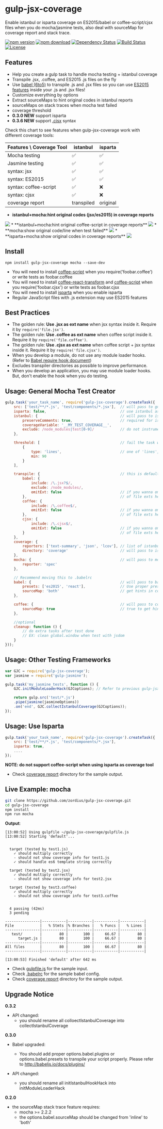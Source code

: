 gulp-jsx-coverage
=================

Enable istanbul or isparta coverage on ES2015/babel or coffee-script/cjsx files when you do mocha/jasmine tests, also deal with sourceMap for coverage report and stack trace.

[![npm version](https://img.shields.io/npm/v/gulp-jsx-coverage.svg)](https://www.npmjs.org/package/gulp-jsx-coverage) [![npm download](https://img.shields.io/npm/dm/gulp-jsx-coverage.svg)](https://www.npmjs.org/package/gulp-jsx-coverage) [![Dependency Status](https://david-dm.org/zordius/gulp-jsx-coverage.svg)](https://david-dm.org/zordius/gulp-jsx-coverage) [![Build Status](https://travis-ci.org/zordius/gulp-jsx-coverage.svg?branch=master)](https://travis-ci.org/zordius/gulp-jsx-coverage) [![License](https://img.shields.io/badge/license-MIT-green.svg)](LICENSE.txt)

Features
--------

* Help you create a gulp task to handle mocha testing + istanbul coverage
* Transpile .jsx, .coffee, and ES2015 .js files on the fly
* Use <a href="https://github.com/babel/babel">babel (6to5)</a> to transpile .js and .jsx files so you can use <a href="http://babeljs.io/docs/learn-es2015/">ES2015 features</a> inside your .js and .jsx files!
* Customize everything by options
* Extract sourceMaps to hint original codes in istanbul reports
* sourceMaps on stack traces when mocha test failed
* coverage threshold
* **0.3.0 NEW** support isparta
* **0.3.6 NEW** support <a href="https://github.com/jsdf/coffee-react">.cjsx</a> syntax

Check this chart to see features when gulp-jsx-coverage work with different coverage tools:

| Features \ Coverage Tool | istanbul   | isparta  |
| -------------------------|------------|----------|
| Mocha testing            | ✅          | ✅        |
| Jasmine testing          | ✅          | ✅        |
| syntax: jsx              | ✅          | ✅        |
| syntax: ES2015           | ✅          | ✅        |
| syntax: coffee-script    | ✅          | ❌        |
| syntax: cjsx             | ✅          | ❌        |
| coverage report          | transpiled | original |

* **istanbul+mocha:hint original codes (jsx/es2015) in coverage reports**
<img src="demo1.png" />
* **istanbul+mocha:hint original coffee-script in coverage reports**
<img src="demo2.png" />
* **mocha:show original code/line when test failed**
<img src="demo3.png" />
* **isparta+mocha:show original codes in coverage reports**
<img src="demo4.png" />

Install
-------

```
npm install gulp-jsx-coverage mocha --save-dev
```

* You will need to install <a href="https://www.npmjs.com/package/coffee-script">coffee-script</a> when you require('foobar.coffee') or write tests as foobar.coffee
* You will need to install <a href="https://github.com/jsdf/coffee-react-transform">coffee-react-transform</a> and <a href="https://www.npmjs.com/package/coffee-script">coffee-script</a> when you require('foobar.cjsx') or write tests as foobar.cjsx
* You will need to install <a href="https://github.com/douglasduteil/isparta">isparta</a> when you enable isparta
* Regular JavaScript files with .js extension may use ES2015 features

Best Practices
--------------

* The golden rule: **Use .jsx as ext name** when jsx syntax inside it. Require it by `require('file.jsx')`.
* The golden rule: **Use .coffee as ext name** when coffee script inside it. Require it by `require('file.coffee')`.
* The golden rule: **Use .cjsx as ext name** when coffee script + jsx syntax inside it. Require it by `require('file.cjsx')`.
* When you develop a module, do not use any module loader hooks. (Refer to <a href="https://babeljs.io/docs/usage/require/">Babel require hook document</a>)
* Excludes transpiler directories as possible to improve performance.
* When you develop an application, you may use module loader hooks. But, don't enable the hook when you do testing.

Usage: General Mocha Test Creator
---------------------------------

```javascript
gulp.task('your_task_name', require('gulp-jsx-coverage').createTask({
    src: ['test/**/*.js', 'test/components/*.jsx'],  // will pass to gulp.src as mocha tests
    isparta: false,                                  // use istanbul as default
    istanbul: {                                      // will pass to istanbul or isparta
        preserveComments: true,                      // required for istanbul 0.4.0+
        coverageVariable: '__MY_TEST_COVERAGE__',
        exclude: /node_modules|test[0-9]/            // do not instrument these files
    },

    threshold: [                                     // fail the task when coverage lower than one of this array
        {
            type: 'lines',                           // one of 'lines', 'statements', 'functions', 'banches'
            min: 90
        }
    ],

    transpile: {                                     // this is default whitelist/blacklist for transpilers
        babel: {
            include: /\.jsx?$/,
            exclude: /node_modules/,
            omitExt: false                           // if you wanna omit file ext when require(), put an array
        },                                           // of file exts here. Ex: ['.jsx', '.es6'] (NOT RECOMMENDED)
        coffee: {
            include: /\.coffee$/,
            omitExt: false                           // if you wanna omit file ext when require(), put an array
        },                                           // of file exts here. Ex: ['.coffee'] (NOT RECOMMENDED)
        cjsx: {
            include: /\.cjsx$/,
            omitExt: false                           // if you wanna omit file ext when require(), put an array
        }                                            // of file exts here. Ex: ['.cjsx'] (NOT RECOMMENDED)
    },
    coverage: {
        reporters: ['text-summary', 'json', 'lcov'], // list of istanbul reporters
        directory: 'coverage'                        // will pass to istanbul reporters
    },
    mocha: {                                         // will pass to mocha
        reporter: 'spec'
    },

    // Recommend moving this to .babelrc
    babel: {                                         // will pass to babel-core
        presets: ['es2015', 'react'],                // Use proper presets or plugins for your scripts
        sourceMap: 'both'                            // get hints in covarage reports or error stack
    },

    coffee: {                                        // will pass to coffee.compile
        sourceMap: true                              // true to get hints in HTML coverage reports
    },

    //optional
    cleanup: function () {
        // do extra tasks after test done
        // EX: clean global.window when test with jsdom
    }
}));
```

Usage: Other Testing Frameworks
-------------------------------

```javascript
var GJC = require('gulp-jsx-coverage');
var jasmine = require('gulp-jasmine');

gulp.task('my_jasmine_tests', function () {
    GJC.initModuleLoaderHack(GJCoptions); // Refer to previous gulp-jsx-coverage options

    return gulp.src('test/*.js')
    .pipe(jasmine(jasmineOptions))
    .on('end', GJC.collectIstanbulCoverage(GJCoptions));
});
```

Usage: Use Isparta
------------------

```javascript
gulp.task('your_task_name', require('gulp-jsx-coverage').createTask({
    src: ['test/**/*.js', 'test/components/*.jsx'],
    isparta: true,
    ....
});
```

**NOTE: do not support coffee-script when using isparta as coverage tool**
* Check <a href="http://zordius.github.io/gulp-jsx-coverage/2/lcov-report/">coverage report</a> directory for the sample output.

Live Example: mocha
-------------------

```sh
git clone https://github.com/zordius/gulp-jsx-coverage.git
cd gulp-jsx-coverage
npm install
npm run mocha
```

**Output**:

```
[13:00:52] Using gulpfile ~/gulp-jsx-coverage/gulpfile.js
[13:00:52] Starting 'default'...


  target (tested by test1.js)
    ✓ should multiply correctly
    - should not show coverage info for test1.js
    ✓ should handle es6 template string correctly

  target (tested by test2.jsx)
    ✓ should multiply correctly
    - should not show coverage info for test2.jsx

  target (tested by test3.coffee)
    ✓ should multiply correctly
    - should not show coverage info for test3.coffee


  4 passing (42ms)
  3 pending

----------------|-----------|-----------|-----------|-----------|
File            |   % Stmts |% Branches |   % Funcs |   % Lines |
----------------|-----------|-----------|-----------|-----------|
   test/        |        80 |       100 |     66.67 |        80 |
      target.js |        80 |       100 |     66.67 |        80 |
----------------|-----------|-----------|-----------|-----------|
All files       |        80 |       100 |     66.67 |        80 |
----------------|-----------|-----------|-----------|-----------|

[13:00:53] Finished 'default' after 642 ms
```

* Check <a href="gulpfile.js">gulpfile.js</a> for the sample input.
* Check <a href=".babelrc">.babelrc</a> for the sample babel config.
* Check <a href="http://zordius.github.io/gulp-jsx-coverage/lcov-report/">coverage report</a> directory for the sample output.

Upgrade Notice
--------------

**0.3.2**

* API changed:
  * you should rename all colloectIstanbulCoverage into collectIstanbulCoverage

**0.3.0**

* Babel upgraded:
  * You should add proper options.babel.plugins or options.babel.presets to transpile your script properly. Please refer to http://babeljs.io/docs/plugins/

* API changed:
  * you should rename all initIstanbulHookHack into initModuleLoaderHack

**0.2.0**

* the sourceMap stack trace feature requires:
  * mocha >= 2.2.2
  * the options.babel.sourceMap should be changed from 'inline' to 'both'
